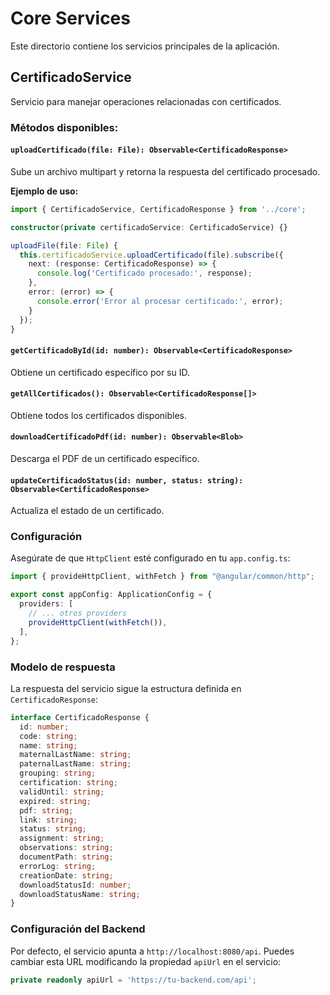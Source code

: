 # Core Services

Este directorio contiene los servicios principales de la aplicación.

## CertificadoService

Servicio para manejar operaciones relacionadas con certificados.

### Métodos disponibles:

#### `uploadCertificado(file: File): Observable<CertificadoResponse>`

Sube un archivo multipart y retorna la respuesta del certificado procesado.

**Ejemplo de uso:**

```typescript
import { CertificadoService, CertificadoResponse } from '../core';

constructor(private certificadoService: CertificadoService) {}

uploadFile(file: File) {
  this.certificadoService.uploadCertificado(file).subscribe({
    next: (response: CertificadoResponse) => {
      console.log('Certificado procesado:', response);
    },
    error: (error) => {
      console.error('Error al procesar certificado:', error);
    }
  });
}
```

#### `getCertificadoById(id: number): Observable<CertificadoResponse>`

Obtiene un certificado específico por su ID.

#### `getAllCertificados(): Observable<CertificadoResponse[]>`

Obtiene todos los certificados disponibles.

#### `downloadCertificadoPdf(id: number): Observable<Blob>`

Descarga el PDF de un certificado específico.

#### `updateCertificadoStatus(id: number, status: string): Observable<CertificadoResponse>`

Actualiza el estado de un certificado.

### Configuración

Asegúrate de que `HttpClient` esté configurado en tu `app.config.ts`:

```typescript
import { provideHttpClient, withFetch } from "@angular/common/http";

export const appConfig: ApplicationConfig = {
  providers: [
    // ... otros providers
    provideHttpClient(withFetch()),
  ],
};
```

### Modelo de respuesta

La respuesta del servicio sigue la estructura definida en `CertificadoResponse`:

```typescript
interface CertificadoResponse {
  id: number;
  code: string;
  name: string;
  maternalLastName: string;
  paternalLastName: string;
  grouping: string;
  certification: string;
  validUntil: string;
  expired: string;
  pdf: string;
  link: string;
  status: string;
  assignment: string;
  observations: string;
  documentPath: string;
  errorLog: string;
  creationDate: string;
  downloadStatusId: number;
  downloadStatusName: string;
}
```

### Configuración del Backend

Por defecto, el servicio apunta a `http://localhost:8080/api`. Puedes cambiar esta URL modificando la propiedad `apiUrl` en el servicio:

```typescript
private readonly apiUrl = 'https://tu-backend.com/api';
```
